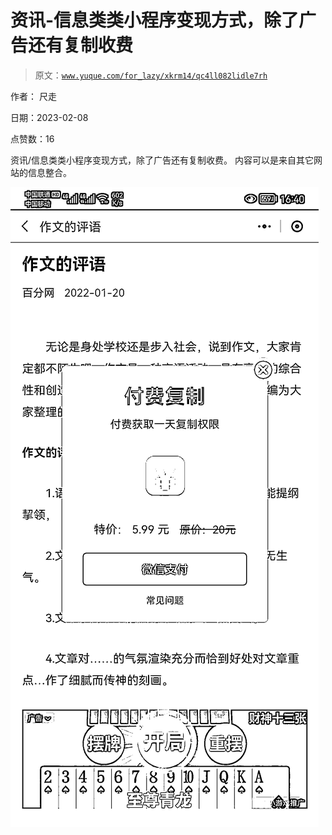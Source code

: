 # 资讯-信息类类小程序变现方式，除了广告还有复制收费

> 原文：[`www.yuque.com/for_lazy/xkrm14/qc4ll082lidle7rh`](https://www.yuque.com/for_lazy/xkrm14/qc4ll082lidle7rh)

作者： 尺走

日期：2023-02-08

点赞数：16

资讯/信息类类小程序变现方式，除了广告还有复制收费。 内容可以是来自其它网站的信息整合。

![](img/982842b0208069dff2e3342cef2e0f3e.png)

